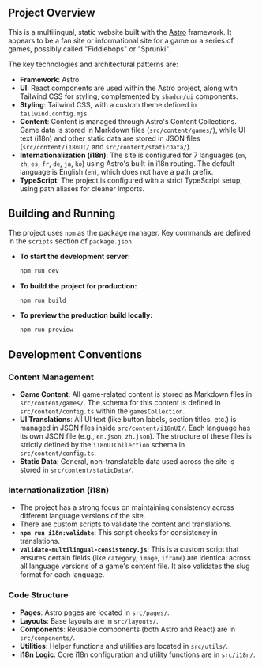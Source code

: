 ## Project Overview

This is a multilingual, static website built with the [Astro](https://astro.build/) framework. It appears to be a fan site or informational site for a game or a series of games, possibly called "Fiddlebops" or "Sprunki".

The key technologies and architectural patterns are:

*   **Framework**: Astro
*   **UI**: React components are used within the Astro project, along with Tailwind CSS for styling, complemented by `shadcn/ui` components.
*   **Styling**: Tailwind CSS, with a custom theme defined in `tailwind.config.mjs`.
*   **Content**: Content is managed through Astro's Content Collections. Game data is stored in Markdown files (`src/content/games/`), while UI text (i18n) and other static data are stored in JSON files (`src/content/i18nUI/` and `src/content/staticData/`).
*   **Internationalization (i18n)**: The site is configured for 7 languages (`en`, `zh`, `es`, `fr`, `de`, `ja`, `ko`) using Astro's built-in i18n routing. The default language is English (`en`), which does not have a path prefix.
*   **TypeScript**: The project is configured with a strict TypeScript setup, using path aliases for cleaner imports.

## Building and Running

The project uses `npm` as the package manager. Key commands are defined in the `scripts` section of `package.json`.

*   **To start the development server:**
    ```bash
    npm run dev
    ```

*   **To build the project for production:**
    ```bash
    npm run build
    ```

*   **To preview the production build locally:**
    ```bash
    npm run preview
    ```

## Development Conventions

### Content Management

*   **Game Content**: All game-related content is stored as Markdown files in `src/content/games/`. The schema for this content is defined in `src/content/config.ts` within the `gamesCollection`.
*   **UI Translations**: All UI text (like button labels, section titles, etc.) is managed in JSON files inside `src/content/i18nUI/`. Each language has its own JSON file (e.g., `en.json`, `zh.json`). The structure of these files is strictly defined by the `i18nUICollection` schema in `src/content/config.ts`.
*   **Static Data**: General, non-translatable data used across the site is stored in `src/content/staticData/`.

### Internationalization (i18n)

*   The project has a strong focus on maintaining consistency across different language versions of the site.
*   There are custom scripts to validate the content and translations.
*   **`npm run i18n:validate`**: This script checks for consistency in translations.
*   **`validate-multilingual-consistency.js`**: This is a custom script that ensures certain fields (like `category`, `image`, `iframe`) are identical across all language versions of a game's content file. It also validates the slug format for each language.

### Code Structure

*   **Pages**: Astro pages are located in `src/pages/`.
*   **Layouts**: Base layouts are in `src/layouts/`.
*   **Components**: Reusable components (both Astro and React) are in `src/components/`.
*   **Utilities**: Helper functions and utilities are located in `src/utils/`.
*   **i18n Logic**: Core i18n configuration and utility functions are in `src/i18n/`.
